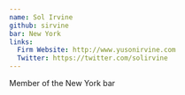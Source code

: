 ```yaml
---
name: Sol Irvine
github: sirvine
bar: New York
links:
  Firm Website: http://www.yusonirvine.com
  Twitter: https://twitter.com/solirvine
---
```


Member of the New York bar